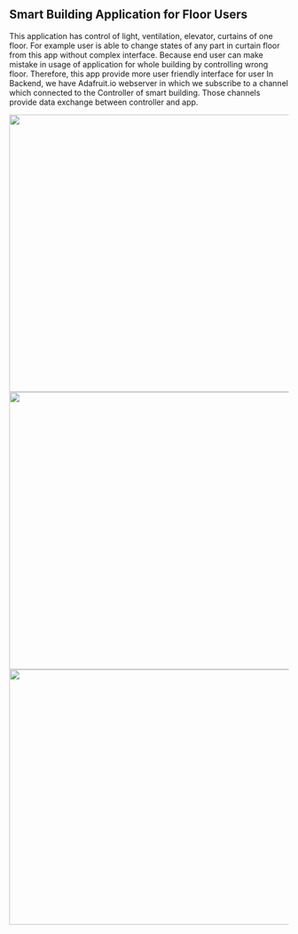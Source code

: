## Smart Building Application for Floor Users
This application has control of light, ventilation, elevator, curtains of one floor. For example user is able to change states of any part in curtain floor from this app without complex interface. Because end user can make mistake in usage of application for whole building by controlling wrong floor. Therefore, this app provide more user friendly interface for user
In Backend, we have Adafruit.io webserver in which we subscribe to a channel which connected to the Controller of smart building. Those channels provide data exchange between controller and app.

<img src="https://raw.githubusercontent.com/mirakram1/smart_home/master/screens/Smarthomepreparation.jpg" align="center" width="700" height="500">

<img src="https://raw.githubusercontent.com/mirakram1/smart_home/master/screens/smarthome.jpg" width="700" align="center" height="500">

<img src="https://raw.githubusercontent.com/mirakram1/smart_home/master/app/src/main/res/drawable/night4.jpg" align="center" width="700" height="460">
